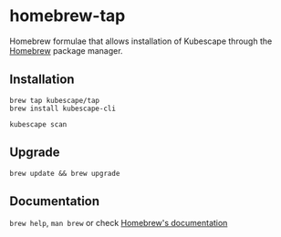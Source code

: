 # homebrew-tap

Homebrew formulae that allows installation of Kubescape through the [Homebrew](https://brew.sh/) package manager.


## Installation

```
brew tap kubescape/tap
brew install kubescape-cli
```

```
kubescape scan
```

## Upgrade

```
brew update && brew upgrade
```

## Documentation

`brew help`, `man brew` or check [Homebrew's documentation](https://docs.brew.sh/)
